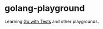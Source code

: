 # golang-playground
Learning [Go with Tests](https://quii.gitbook.io/learn-go-with-tests/) and other playgrounds.
